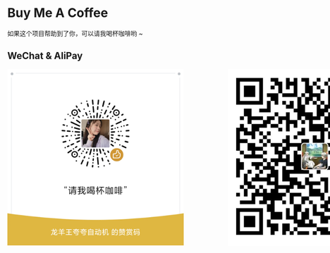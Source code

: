 # Buy Me A Coffee
如果这个项目帮助到了你，可以请我喝杯咖啡哟 ~

## WeChat & AliPay
<div style="display: flex; gap: 100px; align-items: center">
  <img src="../.vuepress/public/images/wechatdenote.png" alt="WeChat" width="400px">
  <img src="../.vuepress/public/images/alipaydenote.jpg" alt="AliPay" width="400px">
</div>